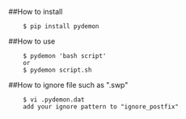 
##How to install
 
		$ pip install pydemon

##How to use

		$ pydemon 'bash script'
		or
		$ pydemon script.sh

##How to ignore file such as ".swp"

		$ vi .pydemon.dat
		add your ignore pattern to "ignore_postfix"


